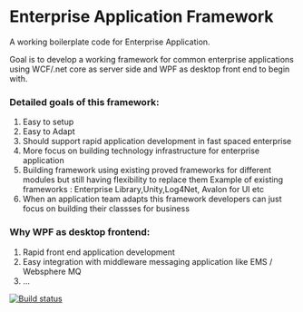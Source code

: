 # Enterprise Application Framework

A working boilerplate code for Enterprise Application.

Goal is to develop a working framework for common enterprise applications using WCF/.net core as server side and WPF as desktop front end to begin with.

### Detailed goals of this framework: ###

1. Easy to setup
2. Easy to Adapt
3. Should support rapid application development in fast spaced enterprise
4. More focus on building technology infrastructure for enterprise application
5. Building framework using existing proved frameworks for different modules but still having flexibility to replace them
   Example of existing frameworks : Enterprise Library,Unity,Log4Net, Avalon for UI etc
4. When an application team adapts this framework developers can just focus on building their classses for business



### Why WPF as desktop frontend: ###
1. Rapid front end application development 
2. Easy integration with middleware messaging application like EMS / Websphere MQ
3. ...


[![Build status](https://ci.appveyor.com/api/projects/status/72207ft2wjek6hrl?svg=true)](https://ci.appveyor.com/project/shekhar249/enterpriseapplicationframework-m7pa2)

